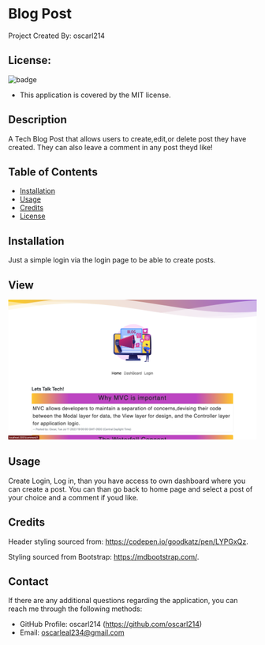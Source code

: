 # Blog Post
  Project Created By: oscarl214
## License:
![badge](https://img.shields.io/badge/license-MIT-green)
* This application is covered by the MIT license.  
## Description

A Tech Blog Post that allows users to create,edit,or delete post they have created. They can also leave a comment in any post theyd like!

## Table of Contents

- [Installation](#installation)
- [Usage](#usage)
- [Credits](#credits)
- [License](#license)

## Installation
Just a simple login via the login page to be able to create posts.

## View

![Image Description](public/images/View.png)
## Usage

Create Login, Log in, than you have access to own dashboard where you can create a post. You can than go back to home page and select a post of your choice and a comment if youd like.

## Credits

Header styling sourced from: https://codepen.io/goodkatz/pen/LYPGxQz.

Styling sourced from Bootstrap: https://mdbootstrap.com/.

## Contact
If there are any additional questions regarding the application, you can reach me through the following methods:
- GitHub Profile: oscarl214 (https://github.com/oscarl214)
- Email: oscarleal234@gmail.com

